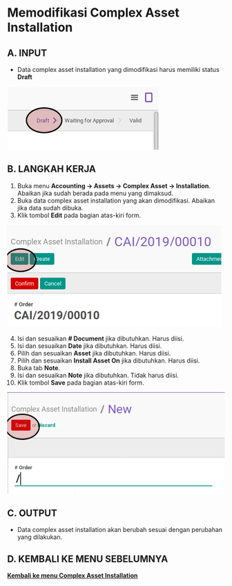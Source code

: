 # Memodifikasi Complex Asset Installation

## A. INPUT

* Data complex asset installation yang dimodifikasi harus memiliki status **Draft**

![](../../img/complex-asset-installation/status-draft.png)

## B. LANGKAH KERJA

1. Buka menu **Accounting -> Assets -> Complex Asset -> Installation**. Abaikan jika sudah berada pada menu yang dimaksud.
2. Buka data complex asset installation yang akan dimodifikasi. Abaikan jika data sudah dibuka.
3. Klik tombol **Edit** pada bagian atas-kiri form.

![](../../img/complex-asset-installation/tombol-edit.png)

4. Isi dan sesuaikan **# Document** jika dibutuhkan. Harus diisi.
5. Isi dan sesuaikan **Date** jika dibutuhkan. Harus diisi.
6. Pilih dan sesuaikan **Asset** jika dibutuhkan. Harus diisi.
7. Pilih dan sesuaikan **Install Asset On** jika dibutuhkan. Harus diisi.
8. Buka tab **Note**.
9. Isi dan sesuaikan **Note** jika dibutuhkan. Tidak harus diisi.
10. Klik tombol **Save** pada bagian atas-kiri form.

![](../../img/complex-asset-installation/tombol-simpan.png)

## C. OUTPUT

* Data complex asset installation akan berubah sesuai dengan perubahan yang dilakukan.

## D. KEMBALI KE MENU SEBELUMNYA

[**Kembali ke menu Complex Asset Installation**](./../complex-asset-installation.md)
